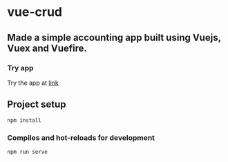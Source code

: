 # vue-crud

## Made a simple accounting app built using Vuejs, Vuex and Vuefire.

### Try app 

Try the app at [link](https://vue-crud-app-1d717.firebaseapp.com/login)

## Project setup
```
npm install
```

### Compiles and hot-reloads for development
```
npm run serve
```

